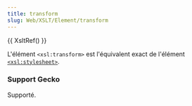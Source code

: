 ```yaml
---
title: transform
slug: Web/XSLT/Element/transform
---
```


{{ XsltRef() }}

L'élément `<xsl:transform>` est l'équivalent exact de l'élément [`<xsl:stylesheet>`](/fr/XSLT/stylesheet).

### Support Gecko

Supporté.
